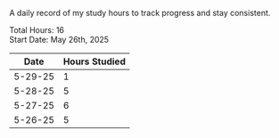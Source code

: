 A daily record of my study hours to track progress and stay consistent.

Total Hours: 16  
Start Date: May 26th, 2025

| **Date** | **Hours Studied** |
| -------- | ----------------- |
| 5-29-25  | 1                 |
| 5-28-25  | 5                 |
| 5-27-25  | 6                 |
| 5-26-25  | 5                 |



